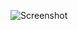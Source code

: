 ![Screenshot](https://raw.githubusercontent.com/Cryakl/Ultimate-RAT-Collection/refs/heads/main/FirstFantasy/FirstFantasy%20Beta%201.2/Screenshot.png)
